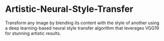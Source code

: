 # Artistic-Neural-Style-Transfer
Transform any image by blending its content with the style of another using a deep learning-based neural style transfer algorithm that leverages VGG19 for stunning artistic results.
